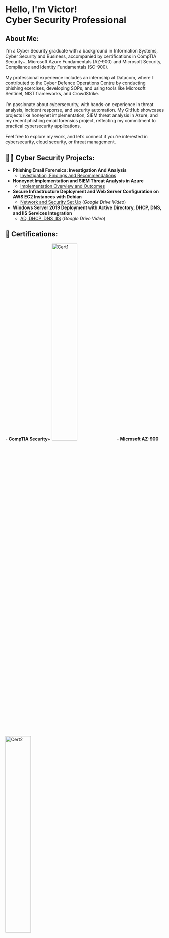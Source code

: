 <h1>Hello, I'm Victor! <br/><a>Cyber Security Professional</a>

<h2>About Me:</h2>
I'm a Cyber Security graduate with a background in Information Systems, Cyber Security and Business, accompanied by certifications in CompTIA Security+, Microsoft Azure Fundamentals (AZ-900) and Microsoft Security, Compliance and Identity Fundamentals (SC-900).

<br />
<br />
My professional experience includes an internship at Datacom, where I contributed to the Cyber Defence Operations Centre by conducting phishing exercises, developing SOPs, and using tools like Microsoft Sentinel, NIST frameworks, and CrowdStrike.
<br />
<br />
I’m passionate about cybersecurity, with hands-on experience in threat analysis, incident response, and security automation. My GitHub showcases projects like honeynet implementation, SIEM threat analysis in Azure, and my recent phishing email forensics project, reflecting my commitment to practical cybersecurity applications.
<br />
<br />
Feel free to explore my work, and let’s connect if you’re interested in cybersecurity, cloud security, or threat management.

<h2>👨‍💻 Cyber Security Projects:</h2>

- <b>Phishing Email Forensics: Investigation And Analysis</b>
  - [Investigation, Findings and Recommendations](https://github.com/VictorAlegado/PhishingEmailAnalysis) 
- <b>Honeynet Implementation and SIEM Threat Analysis in Azure</b>
  - [Implementation Overview and Outcomes](https://github.com/VictorAlegado/HoneynetLab) 
- <b>Secure Infrastructure Deployment and Web Server
Configuration on AWS EC2 Instances with Debian</b>
  - [Network and Security Set Up](https://drive.google.com/file/d/1Lw7wfgYXKKeI_UOh6Rkfa6rw_xcTgu06/view?usp=sharing) (_Google Drive Video_)
- <b>Windows Server 2019 Deployment with Active
Directory, DHCP, DNS, and IIS Services Integration</b>
  - [AD, DHCP, DNS, IIS](https://drive.google.com/file/d/1weUHbTAUo4rqtZkqT5eMX5xGeMemYvTx/view) (_Google Drive Video_)


<h2>📃 Certifications:</h2>
- <b>CompTIA Security+</b>
<img src="https://i.imgur.com/xLLg4qb.png" height="40%" width="40%" alt="Cert1"/>
- <b>Microsoft AZ-900</b>
<img src="https://i.imgur.com/MCOFZsO.png" height="40%" width="40%" alt="Cert2"/>
